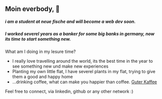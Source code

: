 ## Moin everbody, 👋

##### i am a student at neue fische and will become a web dev soon. 
##### I worked severel years as a banker for some big banks in germany, now its time to start something new.

What am I doing in my lesure time?

- I really love travelling around the world, its the best time in the year to see something new und make new experiences
- Planting my own little flat, I have severel plants in my flat, trying to give them a good and happy home
- ...drinking coffee, what can make you happier than coffee. [Guter Kaffee](https://www.betzold.de/media/i/Kaffee-blog-depositphotos-springfield-32272-8.jpg)

Feel free to connect, via linkedin, github or any other network :)

<!--
**nadine-grantz/nadine-grantz** is a ✨ _special_ ✨ repository because its `README.md` (this file) appears on your GitHub profile.

Here are some ideas to get you started:

- 🔭 I’m currently working on ...
- 🌱 I’m currently learning ...
- 👯 I’m looking to collaborate on ...
- 🤔 I’m looking for help with ...
- 💬 Ask me about ...
- 📫 How to reach me: ...
- 😄 Pronouns: ...
- ⚡ Fun fact: ...
-->
